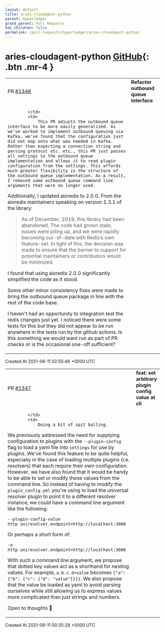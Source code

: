 ```yaml
---
layout: default
title: aries-cloudagent-python
parent: Hyperledger
grand_parent: Pull Requests
has_children: false
permalink: /pull-requests/hyperledger/aries-cloudagent-python
---
```


# aries-cloudagent-python <span class="fs-3 right-align">[GitHub](https://github.com/hyperledger/aries-cloudagent-python){: .btn .mr-4 }</span>


<div>
    <table>
        <tr>
            <td>
                PR <a href="https://github.com/hyperledger/aries-cloudagent-python/pull/1348" class=".btn">#1348</a>
            </td>
            <td>
                <b>
                    Refactor outbound queue interface
                </b>
            </td>
        </tr>
        <tr>
            <td>
                
            </td>
            <td>
                This PR adjusts the outbound queue interface to be more easily generalized. As we've worked to implement outbound queuing via Kafka, we've found that the configuration just did not map onto what was needed in Kafka. Rather than expecting a connection string and parsing protocol etc. etc., this PR just passes all settings to the outbound queue implementation and allows it to read plugin configuration from the settings. This affords much greater flexibility in the structure of the outbound queue implementation. As a result, I removed some outbound queue command line arguments that were no longer used.

Additionally, I updated aioredis to 2.0.0. From the aioredis maintainers speaking on version 1.3.1 of the library:

> As of December, 2019, this library had been abandoned. The code had grown stale, issues were piling up, and we were rapidly becoming out-of-date with Redis’s own feature-set. In light of this, the decision was made to ensure that the barrier to support for potential maintainers or contributors would be minimized.

I found that using aioredis 2.0.0 significantly simplified the code as it stood.

Some other minor consistency fixes were made to bring the outbound queue package in line with the rest of the code base.

I haven't had an opportunity to integration test the redis changes just yet. I noticed there were some tests for this but they did not appear to be run anywhere in the tests run by the github actions. Is this something we would want run as part of PR checks or is the occasional one-off sufficient?
            </td>
        </tr>
    </table>
    <div class="right-align">
        Created At 2021-08-11 02:55:46 +0000 UTC
    </div>
</div>

<div>
    <table>
        <tr>
            <td>
                PR <a href="https://github.com/hyperledger/aries-cloudagent-python/pull/1347" class=".btn">#1347</a>
            </td>
            <td>
                <b>
                    feat: set arbitrary plugin config value at cli
                </b>
            </td>
        </tr>
        <tr>
            <td>
                
            </td>
            <td>
                Doing a bit of spit balling.

We previously addressed the need for supplying configuration to plugins with the `--plugin-config` flag to load a yaml file into `settings` for use by plugins. We've found this feature to be quite helpful, especially in the case of loading multiple plugins (i.e. resolvers) that each require their own configuration. However, we have also found that it would be handy to be able to set or modify these values from the command line. So instead of having to modify the `plugin_config.yml` you're using to load the universal resolver plugin to point it to a different resolver instance, we could have a command line argument like the following:
```
--plugin-config-value http_uniresolver.endpoint=http://localhost:3000
```

Or perhaps a short form of:
```
-o http_uniresolver.endpoint=http://localhost:3000
```

With such a command line argument, we propose that dotted key values act as a shorthand for nesting values. For example, `a.b.c.d=value` becomes `{"a": {"b": {"c": {"d": "value"}}}}`. We also propose that the value be loaded as yaml to avoid parsing ourselves while still allowing us to express values more complicated than just strings and numbers.

Open to thoughts :slightly_smiling_face: 
            </td>
        </tr>
    </table>
    <div class="right-align">
        Created At 2021-08-11 00:35:28 +0000 UTC
    </div>
</div>

